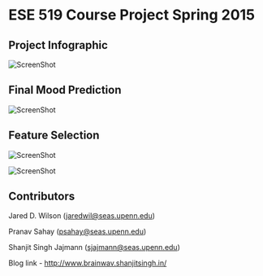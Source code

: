 # ESE 519 Course Project Spring 2015

Project Infographic
-------------------
![ScreenShot](https://raw.githubusercontent.com/shanjit/ese519-project-spring2015/master/doc/infographic.jpg )

Final Mood Prediction
---------------------
![ScreenShot](https://raw.githubusercontent.com/shanjit/ese519-project-spring2015/master/doc/moodprediction.jpg)

Feature Selection
-----------------
![ScreenShot](https://raw.githubusercontent.com/shanjit/ese519-project-spring2015/master/doc/feats1.png)

![ScreenShot](https://raw.githubusercontent.com/shanjit/ese519-project-spring2015/master/doc/feats2.png)

Contributors
------------
Jared D. Wilson (jaredwil@seas.upenn.edu)

Pranav Sahay (psahay@seas.upenn.edu)

Shanjit Singh Jajmann (sjajmann@seas.upenn.edu)

Blog link - http://www.brainwav.shanjitsingh.in/

